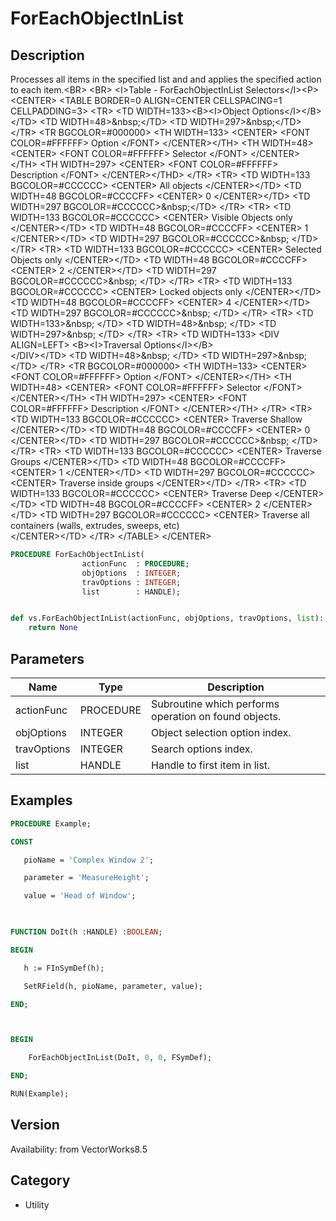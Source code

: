 # ForEachObjectInList

## Description
Processes all items in the specified list and and applies the specified action to each item.&lt;BR&gt;
&lt;BR&gt;
&lt;I&gt;Table - ForEachObjectInList Selectors&lt;/I&gt;&lt;P&gt;
&lt;CENTER&gt;
&lt;TABLE BORDER=0 ALIGN=CENTER CELLSPACING=1 CELLPADDING=3&gt;
  &lt;TR&gt; 
	&lt;TD WIDTH=133&gt;&lt;B&gt;&lt;I&gt;Object Options&lt;/I&gt;&lt;/B&gt;&lt;/TD&gt;
	&lt;TD WIDTH=48&gt;&amp;nbsp;&lt;/TD&gt;
	&lt;TD WIDTH=297&gt;&amp;nbsp;&lt;/TD&gt;
  &lt;/TR&gt;
  &lt;TR BGCOLOR=#000000&gt; 
	&lt;TH WIDTH=133&gt; &lt;CENTER&gt;
		&lt;FONT COLOR=#FFFFFF&gt; Option &lt;/FONT&gt; &lt;/CENTER&gt;&lt;/TH&gt;
	&lt;TH WIDTH=48&gt; &lt;CENTER&gt;
		&lt;FONT COLOR=#FFFFFF&gt; Selector &lt;/FONT&gt; &lt;/CENTER&gt;&lt;/TH&gt;
	&lt;TH WIDTH=297&gt; &lt;CENTER&gt;
		&lt;FONT COLOR=#FFFFFF&gt; Description &lt;/FONT&gt; &lt;/CENTER&gt;&lt;/THD&gt;
  &lt;/TR&gt;
  &lt;TR&gt; 
	&lt;TD WIDTH=133 BGCOLOR=#CCCCCC&gt; &lt;CENTER&gt;
		All objects  &lt;/CENTER&gt;&lt;/TD&gt;
	&lt;TD WIDTH=48 BGCOLOR=#CCCCFF&gt; &lt;CENTER&gt;
		0  &lt;/CENTER&gt;&lt;/TD&gt;
	&lt;TD WIDTH=297 BGCOLOR=#CCCCCC&gt;&amp;nbsp;&lt;/TD&gt;
  &lt;/TR&gt;
  &lt;TR&gt; 
	&lt;TD WIDTH=133 BGCOLOR=#CCCCCC&gt; &lt;CENTER&gt;
		Visible Objects only  &lt;/CENTER&gt;&lt;/TD&gt;
	&lt;TD WIDTH=48 BGCOLOR=#CCCCFF&gt; &lt;CENTER&gt;
		1  &lt;/CENTER&gt;&lt;/TD&gt;
	&lt;TD WIDTH=297 BGCOLOR=#CCCCCC&gt;&amp;nbsp; &lt;/TD&gt;
  &lt;/TR&gt;
  &lt;TR&gt; 
	&lt;TD WIDTH=133 BGCOLOR=#CCCCCC&gt; &lt;CENTER&gt;
		Selected Objects only  &lt;/CENTER&gt;&lt;/TD&gt;
	&lt;TD WIDTH=48 BGCOLOR=#CCCCFF&gt; &lt;CENTER&gt;
		2  &lt;/CENTER&gt;&lt;/TD&gt;
	&lt;TD WIDTH=297 BGCOLOR=#CCCCCC&gt;&amp;nbsp; &lt;/TD&gt;
  &lt;/TR&gt;
  &lt;TR&gt; 
	&lt;TD WIDTH=133 BGCOLOR=#CCCCCC&gt; &lt;CENTER&gt;
		Locked objects only  &lt;/CENTER&gt;&lt;/TD&gt;
	&lt;TD WIDTH=48 BGCOLOR=#CCCCFF&gt; &lt;CENTER&gt;
		4  &lt;/CENTER&gt;&lt;/TD&gt;
	&lt;TD WIDTH=297 BGCOLOR=#CCCCCC&gt;&amp;nbsp; &lt;/TD&gt;
  &lt;/TR&gt;
  &lt;TR&gt; 
	&lt;TD WIDTH=133&gt;&amp;nbsp; &lt;/TD&gt;
	&lt;TD WIDTH=48&gt;&amp;nbsp; &lt;/TD&gt;
	&lt;TD WIDTH=297&gt;&amp;nbsp; &lt;/TD&gt;
  &lt;/TR&gt;
  &lt;TR&gt; 
	&lt;TD WIDTH=133&gt; &lt;DIV ALIGN=LEFT&gt; &lt;B&gt;&lt;I&gt;Traversal Options&lt;/I&gt;&lt;/B&gt;  
	  &lt;/DIV&gt;&lt;/TD&gt;
	&lt;TD WIDTH=48&gt;&amp;nbsp; &lt;/TD&gt;
	&lt;TD WIDTH=297&gt;&amp;nbsp; &lt;/TD&gt;
  &lt;/TR&gt;
  &lt;TR BGCOLOR=#000000&gt; 
	&lt;TH WIDTH=133&gt; &lt;CENTER&gt;
		&lt;FONT COLOR=#FFFFFF&gt; Option &lt;/FONT&gt; &lt;/CENTER&gt;&lt;/TH&gt;
	&lt;TH WIDTH=48&gt; &lt;CENTER&gt;
		&lt;FONT COLOR=#FFFFFF&gt; Selector &lt;/FONT&gt; &lt;/CENTER&gt;&lt;/TH&gt;
	&lt;TH WIDTH=297&gt; &lt;CENTER&gt;
		&lt;FONT COLOR=#FFFFFF&gt; Description &lt;/FONT&gt; &lt;/CENTER&gt;&lt;/TH&gt;
  &lt;/TR&gt;
  &lt;TR&gt; 
	&lt;TD WIDTH=133 BGCOLOR=#CCCCCC&gt; &lt;CENTER&gt;
		Traverse Shallow &lt;/CENTER&gt;&lt;/TD&gt;
	&lt;TD WIDTH=48 BGCOLOR=#CCCCFF&gt; &lt;CENTER&gt;
		0 &lt;/CENTER&gt;&lt;/TD&gt;
	&lt;TD WIDTH=297 BGCOLOR=#CCCCCC&gt;&amp;nbsp; &lt;/TD&gt;
  &lt;/TR&gt;
  &lt;TR&gt; 
	&lt;TD WIDTH=133 BGCOLOR=#CCCCCC&gt; &lt;CENTER&gt;
		Traverse Groups  &lt;/CENTER&gt;&lt;/TD&gt;
	&lt;TD WIDTH=48 BGCOLOR=#CCCCFF&gt; &lt;CENTER&gt;
		1  &lt;/CENTER&gt;&lt;/TD&gt;
	&lt;TD WIDTH=297 BGCOLOR=#CCCCCC&gt; &lt;CENTER&gt;
		Traverse inside groups  &lt;/CENTER&gt;&lt;/TD&gt;
  &lt;/TR&gt;
  &lt;TR&gt; 
	&lt;TD WIDTH=133 BGCOLOR=#CCCCCC&gt; &lt;CENTER&gt;
		Traverse Deep  &lt;/CENTER&gt;&lt;/TD&gt;
	&lt;TD WIDTH=48 BGCOLOR=#CCCCFF&gt; &lt;CENTER&gt;
		2  &lt;/CENTER&gt;&lt;/TD&gt;
	&lt;TD WIDTH=297 BGCOLOR=#CCCCCC&gt; &lt;CENTER&gt;
		Traverse all containers (walls, extrudes, sweeps, etc)  
	  &lt;/CENTER&gt;&lt;/TD&gt;
  &lt;/TR&gt;
&lt;/TABLE&gt;
&lt;/CENTER&gt;

```pascal
PROCEDURE ForEachObjectInList(
				actionFunc  : PROCEDURE;
				objOptions  : INTEGER;
				travOptions : INTEGER;
				list        : HANDLE);
```

```python

def vs.ForEachObjectInList(actionFunc, objOptions, travOptions, list):
    return None
```

## Parameters
|Name|Type|Description|
|---|---|---|
|actionFunc|PROCEDURE|Subroutine which performs operation on found objects.|
|objOptions|INTEGER|Object selection option index.|
|travOptions|INTEGER|Search options index.|
|list|HANDLE|Handle to first item in list.|

## Examples
```pascal
PROCEDURE Example;

CONST

   pioName = 'Complex Window 2';

   parameter = 'MeasureHeight';

   value = 'Head of Window';

   

FUNCTION DoIt(h :HANDLE) :BOOLEAN;

BEGIN

   h := FInSymDef(h);

   SetRField(h, pioName, parameter, value);

END;



BEGIN

    ForEachObjectInList(DoIt, 0, 0, FSymDef);

END;

RUN(Example);
```

## Version
Availability: from VectorWorks8.5
## Category
* Utility

